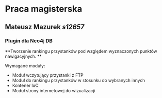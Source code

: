 # Praca magisterska #
## Mateusz Mazurek *s12657* ##


### Plugin dla Neo4j DB  ###

**Tworzenie rankingu przystanków pod względem wyznaczonych punktów nawigacyjnych. **


Wymagane moduły:

* Moduł wczytujący przystanki z FTP
* Moduł do rankingu przystanków w stosunku do wybranych innych
* Kontener IoC
* Moduł strony internetowej do wizualizacji